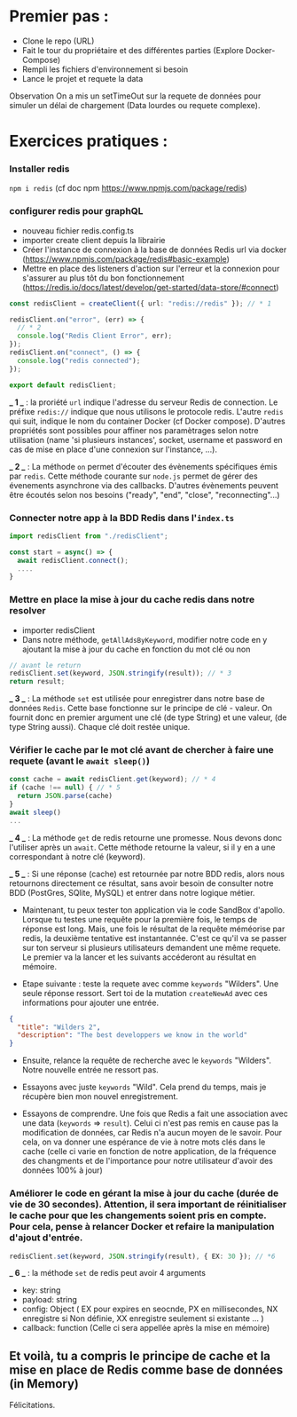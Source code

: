# Premier pas :

- Clone le repo (URL)
- Fait le tour du propriétaire et des différentes parties (Explore Docker-Compose)
- Rempli les fichiers d'environnement si besoin
- Lance le projet et requete la data

Observation
On a mis un setTimeOut sur la requete de données pour simuler un délai de chargement (Data lourdes ou requete complexe).

# Exercices pratiques :

### Installer redis

`npm i redis` (cf doc npm https://www.npmjs.com/package/redis)

### configurer redis pour graphQL

- nouveau fichier redis.config.ts
- importer create client depuis la librairie
- Créer l'instance de connexion à la base de données Redis url via docker (https://www.npmjs.com/package/redis#basic-example)
- Mettre en place des listeners d'action sur l'erreur et la connexion pour s'assurer au plus tôt du bon fonctionnement (https://redis.io/docs/latest/develop/get-started/data-store/#connect)

```ts
const redisClient = createClient({ url: "redis://redis" }); // * 1

redisClient.on("error", (err) => {
  // * 2
  console.log("Redis Client Error", err);
});
redisClient.on("connect", () => {
  console.log("redis connected");
});

export default redisClient;
```

**_ 1 _** : la proriété `url` indique l'adresse du serveur Redis de connection. Le préfixe `redis://` indique que nous utilisons le protocole redis. L'autre `redis` qui suit, indique le nom du container Docker (cf Docker compose).
D'autres propriétés sont possibles pour affiner nos paramètrages selon notre utilisation (name 'si plusieurs instances', socket, username et password en cas de mise en place d'une connexion sur l'instance, ...).

**_ 2 _** : La méthode `on` permet d'écouter des évènements spécifiques émis par `redis`. Cette méthode courante sur `node.js` permet de gérer des évenements asynchrone via des callbacks. D'autres évènements peuvent être écoutés selon nos besoins ("ready", "end", "close", "reconnecting"...)

### Connecter notre app à la BDD Redis dans l'`index.ts`

```ts
import redisClient from "./redisClient";

const start = async() => {
  await redisClient.connect();
  ....
}
```

### Mettre en place la mise à jour du cache redis dans notre resolver

- importer redisClient
- Dans notre méthode, `getAllAdsByKeyword`, modifier notre code en y ajoutant la mise à jour du cache en fonction du mot clé ou non

```ts
// avant le return
redisClient.set(keyword, JSON.stringify(result)); // * 3
return result;
```

**_ 3 _** : La méthode `set` est utilisée pour enregistrer dans notre base de données `Redis`. Cette base fonctionne sur le principe de clé - valeur. On fournit donc en premier argument une clé (de type String) et une valeur, (de type String aussi). Chaque clé doit restée unique.

### Vérifier le cache par le mot clé avant de chercher à faire une requete (avant le `await sleep()`)

```ts
const cache = await redisClient.get(keyword); // * 4
if (cache !== null) { // * 5
  return JSON.parse(cache)
}
await sleep()
...
```

**_ 4 _** : La méthode `get` de redis retourne une promesse. Nous devons donc l'utiliser après un `await`. Cette méthode retourne la valeur, si il y en a une correspondant à notre clé (keyword).

**_ 5 _** : Si une réponse (cache) est retournée par notre BDD redis, alors nous retournons directement ce résultat, sans avoir besoin de consulter notre BDD (PostGres, SQlite, MySQL) et entrer dans notre logique métier.

- Maintenant, tu peux tester ton application via le code SandBox d'apollo. Lorsque tu testes une requête pour la première fois, le temps de réponse est long. Mais, une fois le résultat de la requête méméorise par redis, la deuxième tentative est instantannée. C'est ce qu'il va se passer sur ton serveur si plusieurs utilisateurs demandent une même requete. Le premier va la lancer et les suivants accéderont au résultat en mémoire.

- Etape suivante : teste la requete avec comme `keywords` "Wilders". Une seule réponse ressort. Sert toi de la mutation `createNewAd` avec ces informations pour ajouter une entrée.

```json
{
  "title": "Wilders 2",
  "description": "The best developpers we know in the world"
}
```

- Ensuite, relance la requête de recherche avec le `keywords` "Wilders". Notre nouvelle entrée ne ressort pas.
- Essayons avec juste `keywords` "Wild". Cela prend du temps, mais je récupère bien mon nouvel enregistrement.

- Essayons de comprendre.
  Une fois que Redis a fait une association avec une data (`keywords` => `result`). Celui ci n'est pas remis en cause pas la modification de données, car Redis n'a aucun moyen de le savoir.
  Pour cela, on va donner une espérance de vie à notre mots clés dans le cache (celle ci varie en fonction de notre application, de la fréquence des changments et de l'importance pour notre utilisateur d'avoir des données 100% à jour)

### Améliorer le code en gérant la mise à jour du cache (durée de vie de 30 secondes). Attention, il sera important de réinitialiser le cache pour que les changements soient pris en compte. Pour cela, pense à relancer Docker et refaire la manipulation d'ajout d'entrée.

```ts
redisClient.set(keyword, JSON.stringify(result), { EX: 30 }); // *6
```

**_ 6 _** : la méthode `set` de redis peut avoir 4 arguments

- key: string
- payload: string
- config: Object (
  EX pour expires en seocnde,
  PX en millisecondes,
  NX enregistre si Non définie,
  XX enregistre seulement si existante
  ...
  )
- callback: function (Celle ci sera appellée après la mise en mémoire)

## Et voilà, tu a compris le principe de cache et la mise en place de Redis comme base de données (in Memory)

Félicitations.
